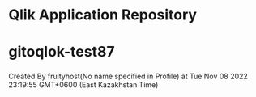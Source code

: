 # Qlik Application Repository 
# gitoqlok-test87
### 
Created By fruityhost(No name specified in Profile) at Tue Nov 08 2022 23:19:55 GMT+0600 (East Kazakhstan Time)